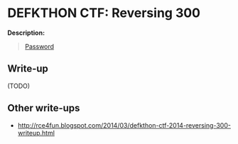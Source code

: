 # DEFKTHON CTF: Reversing 300

**Description:**

> [Password](300.exe)

## Write-up

(TODO)

## Other write-ups

* <http://rce4fun.blogspot.com/2014/03/defkthon-ctf-2014-reversing-300-writeup.html>
